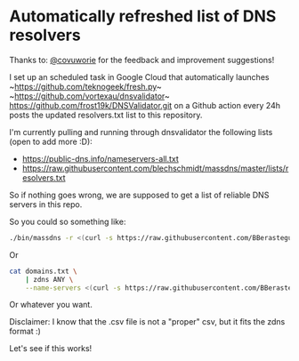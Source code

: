 # Automatically refreshed list of DNS resolvers

Thanks to: [@covuworie](https://github.com/covuworie) for the feedback and improvement suggestions!

I set up an scheduled task in Google Cloud that automatically launches ~https://github.com/teknogeek/fresh.py~ ~https://github.com/vortexau/dnsvalidator~ https://github.com/frost19k/DNSValidator.git on a Github action every 24h posts the updated resolvers.txt list to this repository.

I'm currently pulling and running through dnsvalidator the following lists (open to add more :D):
- https://public-dns.info/nameservers-all.txt
- https://raw.githubusercontent.com/blechschmidt/massdns/master/lists/resolvers.txt

So if nothing goes wrong, we are supposed to get a list of reliable DNS servers in this repo.

So you could so something like:

```bash
./bin/massdns -r <(curl -s https://raw.githubusercontent.com/BBerastegui/fresh-dns-servers/master/resolvers.txt) ...
```

Or

```bash
cat domains.txt \
    | zdns ANY \
    --name-servers <(curl -s https://raw.githubusercontent.com/BBerastegui/fresh-dns-servers/master/resolvers.csv | sed -e 's/,/:53,/g' | sed -e 's/$/:53/')
```

Or whatever you want.

Disclaimer: I know that the .csv file is not a "proper" csv, but it fits the zdns format :)

Let's see if this works!
